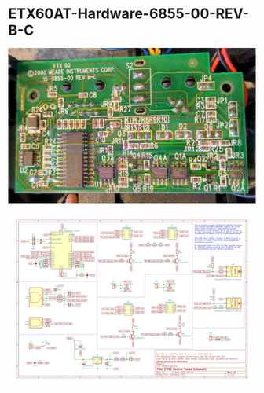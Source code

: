 # ETX60AT-Hardware-6855-00-REV-B-C

![alt text](https://raw.githubusercontent.com/Upcycle-Electronics/ETX60AT-Hardware-6855-00-REV-B-C/main/etx60-pcb1.jpg "PCB Trace")

![alt text](https://raw.githubusercontent.com/Upcycle-Electronics/ETX60AT-Hardware-6855-00-REV-B-C/main/etx60-schematic.jpg "Schematic")
